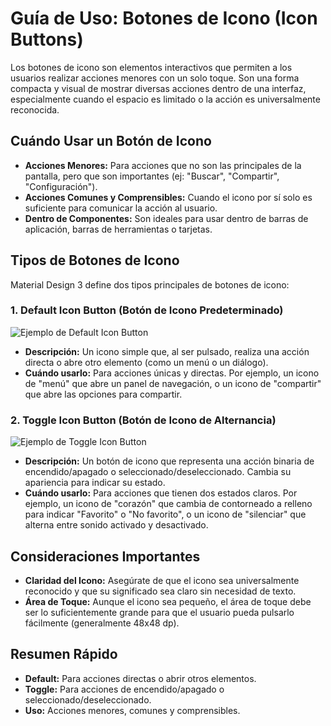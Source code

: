 
# Guía de Uso: Botones de Icono (Icon Buttons)

Los botones de icono son elementos interactivos que permiten a los usuarios realizar acciones menores con un solo toque. Son una forma compacta y visual de mostrar diversas acciones dentro de una interfaz, especialmente cuando el espacio es limitado o la acción es universalmente reconocida.

## Cuándo Usar un Botón de Icono

*   **Acciones Menores:** Para acciones que no son las principales de la pantalla, pero que son importantes (ej: "Buscar", "Compartir", "Configuración").
*   **Acciones Comunes y Comprensibles:** Cuando el icono por sí solo es suficiente para comunicar la acción al usuario.
*   **Dentro de Componentes:** Son ideales para usar dentro de barras de aplicación, barras de herramientas o tarjetas.

## Tipos de Botones de Icono

Material Design 3 define dos tipos principales de botones de icono:

### 1. Default Icon Button (Botón de Icono Predeterminado)

![Ejemplo de Default Icon Button](https://m3.material.io/assets/images/components/icon-buttons/default-icon-button.png)

*   **Descripción:** Un icono simple que, al ser pulsado, realiza una acción directa o abre otro elemento (como un menú o un diálogo).
*   **Cuándo usarlo:** Para acciones únicas y directas. Por ejemplo, un icono de "menú" que abre un panel de navegación, o un icono de "compartir" que abre las opciones para compartir.

### 2. Toggle Icon Button (Botón de Icono de Alternancia)

![Ejemplo de Toggle Icon Button](https://m3.material.io/assets/images/components/icon-buttons/toggle-icon-button.png)

*   **Descripción:** Un botón de icono que representa una acción binaria de encendido/apagado o seleccionado/deseleccionado. Cambia su apariencia para indicar su estado.
*   **Cuándo usarlo:** Para acciones que tienen dos estados claros. Por ejemplo, un icono de "corazón" que cambia de contorneado a relleno para indicar "Favorito" o "No favorito", o un icono de "silenciar" que alterna entre sonido activado y desactivado.

## Consideraciones Importantes

*   **Claridad del Icono:** Asegúrate de que el icono sea universalmente reconocido y que su significado sea claro sin necesidad de texto.
*   **Área de Toque:** Aunque el icono sea pequeño, el área de toque debe ser lo suficientemente grande para que el usuario pueda pulsarlo fácilmente (generalmente 48x48 dp).

## Resumen Rápido

*   **Default:** Para acciones directas o abrir otros elementos.
*   **Toggle:** Para acciones de encendido/apagado o seleccionado/deseleccionado.
*   **Uso:** Acciones menores, comunes y comprensibles.
